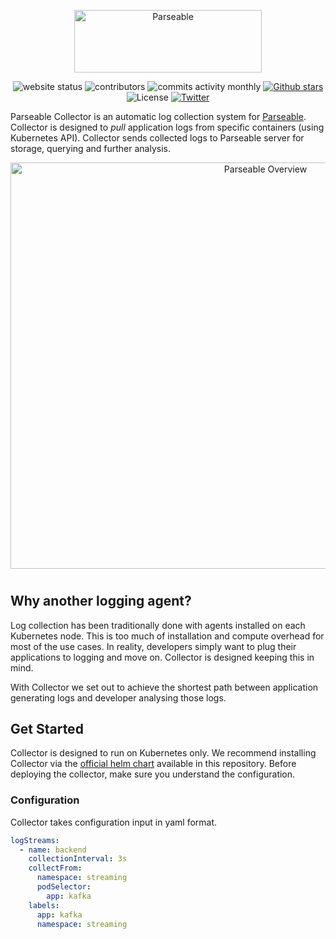 <p align="center">
  <a href="https://www.parseable.io" target="_blank"><img src="https://raw.githubusercontent.com/parseablehq/docs/main/static/img/collector-logo.svg" alt="Parseable" width="300" height="100" /></a>
</p>

<p align="center">
  <img src="https://img.shields.io/website?down_message=red&up_color=green&up_message=online&url=https%3A%2F%2Fwww.parseable.io" alt="website status">
  <img src="https://img.shields.io/github/contributors/parseablehq/collector" alt="contributors">
  <img src="https://img.shields.io/github/commit-activity/m/parseablehq/collector" alt="commits activity monthly">
  <a href="https://github.com/parseablehq/collector/stargazers" target="_blank"><img src="https://img.shields.io/github/stars/parseablehq/collector" alt="Github stars"></a>
  <img src="https://img.shields.io/github/license/parseablehq/collector" alt="License">  
  <a href="https://twitter.com/parseableio" target="_blank"><img src="https://img.shields.io/twitter/follow/parseableio" alt="Twitter"></a>
</p>

Parseable Collector is an automatic log collection system for [Parseable](https://github.com/parseablehq/parseable). Collector is designed to _pull_ application logs from specific containers (using Kubernetes API). Collector sends collected logs to Parseable server for storage, querying and further analysis. 

<p align="center">
  <img src="https://github.com/parseablehq/docs/raw/main/static/img/collector-overview.svg" alt="Parseable Overview" width="800" height="650" />
</p>

<h1></h1>

## Why another logging agent?

Log collection has been traditionally done with agents installed on each Kubernetes node. This is too much of installation and compute overhead for most of the use cases. In reality, developers simply want to plug their applications to logging and move on. Collector is designed keeping this in mind.

With Collector we set out to achieve the shortest path between application generating logs and developer analysing those logs.

## Get Started 

Collector is designed to run on Kubernetes only. We recommend installing Collector via the [official helm chart](./helm/) available in this repository. Before deploying the 
collector, make sure you understand the configuration.

### Configuration

Collector takes configuration input in yaml format. 

```yaml
logStreams:
  - name: backend
    collectionInterval: 3s
    collectFrom: 
      namespace: streaming
      podSelector: 
        app: kafka
    labels: 
      app: kafka
      namespace: streaming
```
